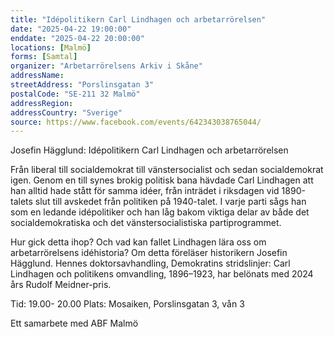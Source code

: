 ```yaml
---
title: "Idépolitikern Carl Lindhagen och arbetarrörelsen"
date: "2025-04-22 19:00:00"
enddate: "2025-04-22 20:00:00"
locations: [Malmö]
forms: [Samtal]
organizer: "Arbetarrörelsens Arkiv i Skåne"
addressName: 
streetAddress: "Porslinsgatan 3"
postalCode: "SE-211 32 Malmö"
addressRegion:
addressCountry: "Sverige"
source: https://www.facebook.com/events/642343038765044/
---
```

Josefin Hägglund: Idépolitikern Carl Lindhagen och arbetarrörelsen

Från liberal till socialdemokrat till vänstersocialist och sedan socialdemokrat igen. Genom en till synes brokig politisk bana hävdade Carl Lindhagen att han alltid hade stått för samma idéer, från inträdet i riksdagen vid 1890-talets slut till avskedet från politiken på 1940-talet. I varje parti sågs han som en ledande idépolitiker och han låg bakom viktiga delar av både det socialdemokratiska och det vänstersocialistiska partiprogrammet.

Hur gick detta ihop? Och vad kan fallet Lindhagen lära oss om arbetarrörelsens idéhistoria? Om detta föreläser historikern Josefin Hägglund. Hennes doktorsavhandling, Demokratins stridslinjer: Carl Lindhagen och politikens omvandling, 1896–1923, har belönats med 2024 års Rudolf Meidner-pris.

Tid: 19.00- 20.00
Plats: Mosaiken, Porslinsgatan 3, vån 3

Ett samarbete med ABF Malmö
